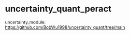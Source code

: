 # uncertainty_quant_peract


uncertainty_module:
  https://github.com/BobWu1998/uncertainty_quant/tree/main

